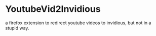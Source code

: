 # YoutubeVid2Invidious
a firefox extension to redirect youtube videos to invidious, but not in a stupid way.

